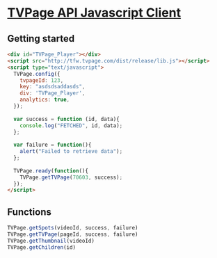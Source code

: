 [TVPage API Javascript Client](http://www.tvpage.com/)
==================================================

Getting started
--------------------------------------

```html
<div id="TVPage_Player"></div>
<script src="http://tfw.tvpage.com/dist/release/lib.js"></script>
<script type="text/javascript">
  TVPage.config({
    tvpageId: 123,
    key: "asdsdsaddasds",
    div: 'TVPage_Player',
    analytics: true,
  });
  
  var success = function (id, data){
    console.log("FETCHED", id, data);
  };
  
  var failure = function(){
    alert("Failed to retrieve data");
  };
  
  TVPage.ready(function(){
    TVPage.getTVPage(70603, success);
  });
</script>
```

Functions
--------------------------------------
```javascript
TVPage.getSpots(videoId, success, failure)
TVPage.getTVPage(pageId, success, failure)
TVPage.getThumbnail(videoId)
TVPage.getChildren(id)
```